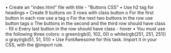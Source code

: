 •	Create an "index.html" file with title - "Buttons CSS"
•	Use h2 tag for headings
•	Create 9 buttons on 3 rows with class button
o	For the first button in each row use a tag
o	For the next two buttons in the row use button tags
o	The buttons in the second and the third row should have class - fill
o	Every last button in the row should have class - hover
•	You must use the following three colors: 
o	green(rgb(0, 102, 0))
o	white(rgb(251, 251, 251))
o	gray(rgb(51, 51, 51))
•	Use FontAwesome for this task. Import it in your CSS, with 	the @import rule.
